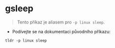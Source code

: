 # gsleep

> Tento příkaz je aliasem pro `-p linux sleep`.

- Podívejte se na dokumentaci původního příkazu:

`tldr -p linux sleep`
